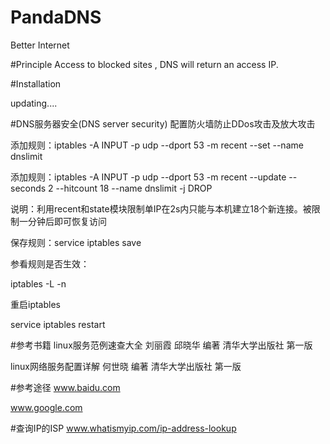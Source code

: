 # PandaDNS
Better Internet

#Principle
Access to blocked sites , DNS will return an access IP.

#Installation

updating....

#DNS服务器安全(DNS server security)
配置防火墙防止DDos攻击及放大攻击

添加规则：iptables -A INPUT -p udp --dport 53 -m recent --set --name dnslimit

添加规则：iptables -A INPUT -p udp --dport 53 -m recent --update --seconds 2 --hitcount 18 --name dnslimit -j DROP

说明：利用recent和state模块限制单IP在2s内只能与本机建立18个新连接。被限制一分钟后即可恢复访问

保存规则：service iptables save

参看规则是否生效：

iptables -L -n

重启iptables

service iptables restart



#参考书籍
linux服务范例速查大全 刘丽霞 邱晓华 编著  清华大学出版社 第一版

linux网络服务配置详解 何世晓 编著 清华大学出版社  第一版

#参考途径
www.baidu.com

www.google.com

#查询IP的ISP
www.whatismyip.com/ip-address-lookup
